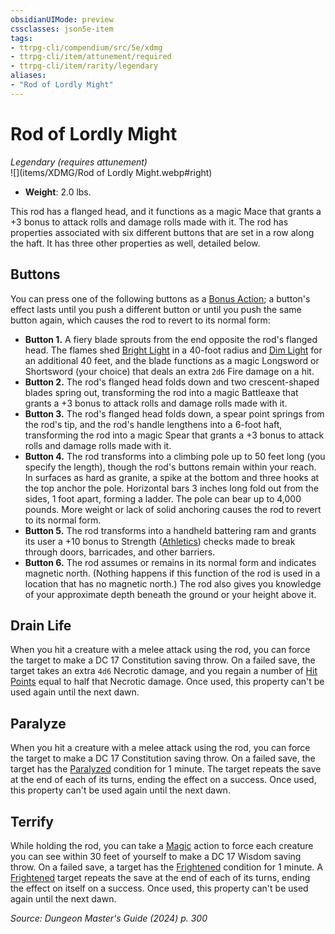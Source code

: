 ```yaml
---
obsidianUIMode: preview
cssclasses: json5e-item
tags:
- ttrpg-cli/compendium/src/5e/xdmg
- ttrpg-cli/item/attunement/required
- ttrpg-cli/item/rarity/legendary
aliases: 
- "Rod of Lordly Might"
---
```

# Rod of Lordly Might
*Legendary (requires attunement)*  
![](items/XDMG/Rod of Lordly Might.webp#right)  

- **Weight**: 2.0 lbs.

This rod has a flanged head, and it functions as a magic Mace that grants a +3 bonus to attack rolls and damage rolls made with it. The rod has properties associated with six different buttons that are set in a row along the haft. It has three other properties as well, detailed below.

## Buttons

You can press one of the following buttons as a [Bonus Action](bonus-action-xphb.md); a button's effect lasts until you push a different button or until you push the same button again, which causes the rod to revert to its normal form:

- **Button 1.** A fiery blade sprouts from the end opposite the rod's flanged head. The flames shed [Bright Light](bright-light-xphb.md) in a 40-foot radius and [Dim Light](dim-light-xphb.md) for an additional 40 feet, and the blade functions as a magic Longsword or Shortsword (your choice) that deals an extra `2d6` Fire damage on a hit.  
- **Button 2.** The rod's flanged head folds down and two crescent-shaped blades spring out, transforming the rod into a magic Battleaxe that grants a +3 bonus to attack rolls and damage rolls made with it.  
- **Button 3.** The rod's flanged head folds down, a spear point springs from the rod's tip, and the rod's handle lengthens into a 6-foot haft, transforming the rod into a magic Spear that grants a +3 bonus to attack rolls and damage rolls made with it.  
- **Button 4.** The rod transforms into a climbing pole up to 50 feet long (you specify the length), though the rod's buttons remain within your reach. In surfaces as hard as granite, a spike at the bottom and three hooks at the top anchor the pole. Horizontal bars 3 inches long fold out from the sides, 1 foot apart, forming a ladder. The pole can bear up to 4,000 pounds. More weight or lack of solid anchoring causes the rod to revert to its normal form.  
- **Button 5.** The rod transforms into a handheld battering ram and grants its user a +10 bonus to Strength ([Athletics](skills.md#Athletics)) checks made to break through doors, barricades, and other barriers.  
- **Button 6.** The rod assumes or remains in its normal form and indicates magnetic north. (Nothing happens if this function of the rod is used in a location that has no magnetic north.) The rod also gives you knowledge of your approximate depth beneath the ground or your height above it.  

## Drain Life

When you hit a creature with a melee attack using the rod, you can force the target to make a DC 17 Constitution saving throw. On a failed save, the target takes an extra `4d6` Necrotic damage, and you regain a number of [Hit Points](hit-points-xphb.md) equal to half that Necrotic damage. Once used, this property can't be used again until the next dawn.

## Paralyze

When you hit a creature with a melee attack using the rod, you can force the target to make a DC 17 Constitution saving throw. On a failed save, the target has the [Paralyzed](conditions.md#Paralyzed) condition for 1 minute. The target repeats the save at the end of each of its turns, ending the effect on a success. Once used, this property can't be used again until the next dawn.

## Terrify

While holding the rod, you can take a [Magic](actions.md#Magic) action to force each creature you can see within 30 feet of yourself to make a DC 17 Wisdom saving throw. On a failed save, a target has the [Frightened](conditions.md#Frightened) condition for 1 minute. A [Frightened](conditions.md#Frightened) target repeats the save at the end of each of its turns, ending the effect on itself on a success. Once used, this property can't be used again until the next dawn.

*Source: Dungeon Master's Guide (2024) p. 300*
